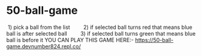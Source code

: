 # 50-ball-game
 1) pick a ball from the list         2) if selected ball turns red that means blue ball is after selected ball         3) if selected ball turns green that means blue ball is before it
YOU CAN PLAY THIS GAME HERE:- https://50-ball-game.devnumber824.repl.co/
